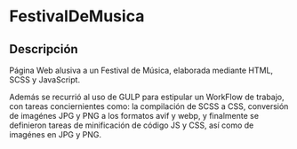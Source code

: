 # FestivalDeMusica
## Descripción 
Página Web alusiva a un Festival de Música, elaborada mediante HTML, SCSS y JavaScript.

Además se recurrió al uso de GULP para estipular un WorkFlow de trabajo, con tareas conciernientes como: la compilación de SCSS a CSS, conversión de imagénes JPG y PNG a los formatos avif y webp, y finalmente se definieron tareas de minificación de código JS y CSS, así como de imagénes en JPG y PNG.
